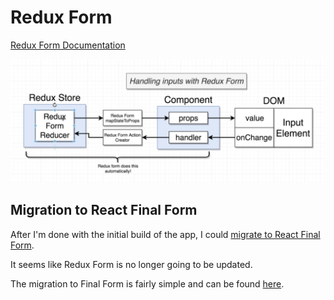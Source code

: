 # Redux Form

[Redux Form Documentation](https://redux-form.com/)

![Handling Inputs with Redux Form](./img/react-form-redux.png)

## Migration to React Final Form
After I'm done with the initial build of the app, I could [migrate to React Final Form](https://final-form.org/docs/react-final-form/migration/redux-form).

It seems like Redux Form is no longer going to be updated.

The migration to Final Form is fairly simple and can be found   [here](https://www.udemy.com/course/react-redux/learn/lecture/26637172#questions).


